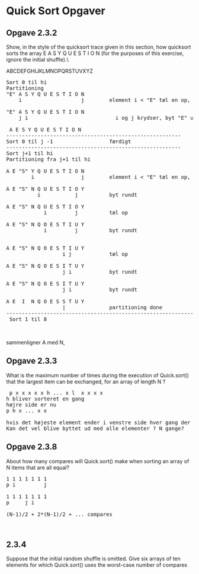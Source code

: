 # Quick Sort Opgaver

## Opgave 2.3.2 
Show, in the style of the quicksort trace given in this section, how quicksort sorts
the array E A S Y Q U E S T I O N (for the purposes of this exercise, ignore the
initial shuffle).\

ABCDEFGHIJKLMNOPQRSTUVXYZ


<pre>
Sort 0 til hi
Partitioning
"E" A S Y Q U E S T I O N
    i                   j        element i < "E" tæl en op,   element j > "E" tæl en op

"E" A S Y Q U E S T I O N
    j i                            i og j krydser, byt "E" ud med j

 A E S Y Q U E S T I O N
--------------------------------------------------------
Sort 0 til j -1                  færdigt
--------------------------------------------------------
Sort j+1 til hi
Partitioning fra j+1 til hi

A E "S" Y Q U E S T I O N
        i               j        element i < "E" tæl en op,   element j > "E" tæl en op

A E "S" N Q U E S T I O Y
          i           j          byt rundt

A E "S" N Q U E S T I O Y
            i         j          tæl op

A E "S" N Q O E S T I U Y
            i         j          byt rundt


A E "S" N Q O E S T I U Y
                  i j            tæl op

A E "S" N Q O E S I T U Y
                  j i            byt rundt

A E "S" N Q O E S I T U Y
                  j i            byt rundt

A E  I  N Q O E S S T U Y
                  |              partitioning done
------------------------------------------------------------------
 Sort 1 til 8
 
    
</pre>
sammenligner A med N, 

## Opgave 2.3.3 
What is the maximum number of times during the execution of Quick.sort()
that the largest item can be exchanged, for an array of length N ?

<pre>
 p x x x x x h ... x l  x x x x
h bliver sorteret en gang
højre side er nu 
p h x ... x x

hvis det højeste element ender i venstre side hver gang der laves partitioning?
Kan det vel blive byttet ud med alle elementer ? N gange?
</pre>


## Opgave 2.3.8 
About how many compares will Quick.sort() make when sorting an array of N items that are all equal?

<pre>
1 1 1 1 1 1 1 
p i         j

1 1 1 1 1 1 1 
p     j i

(N-1)/2 + 2*(N-1)/2 + ... compares


</pre>

## 2.3.4 
Suppose that the initial random shuffle is omitted. Give six arrays of ten elements
for which Quick.sort() uses the worst-case number of compares

